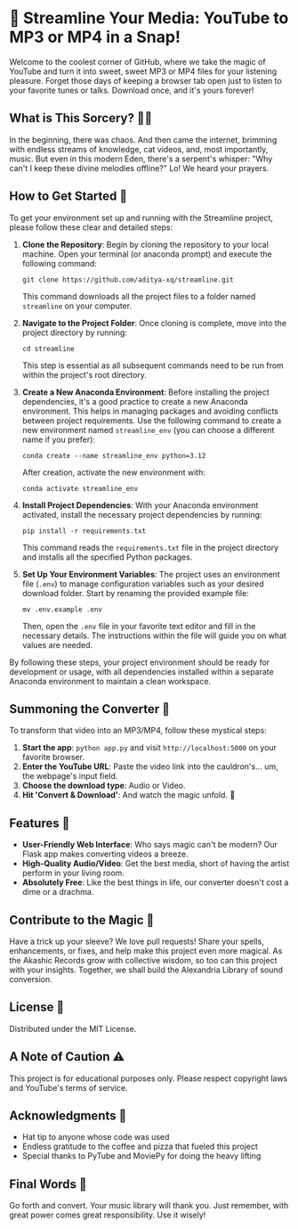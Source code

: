 # 🎵 Streamline Your Media: YouTube to MP3 or MP4 in a Snap!

Welcome to the coolest corner of GitHub, where we take the magic of YouTube and turn it into sweet, sweet MP3 or MP4 files for your listening pleasure. Forget those days of keeping a browser tab open just to listen to your favorite tunes or talks. Download once, and it's yours forever!

## What is This Sorcery? 🧙‍♂️

In the beginning, there was chaos. And then came the internet, brimming with endless streams of knowledge, cat videos, and, most importantly, music. But even in this modern Eden, there's a serpent's whisper: "Why can't I keep these divine melodies offline?" Lo! We heard your prayers.

## How to Get Started 🏁

To get your environment set up and running with the Streamline project, please follow these clear and detailed steps:

1. **Clone the Repository**: Begin by cloning the repository to your local machine. Open your terminal (or anaconda prompt) and execute the following command:
   ```
   git clone https://github.com/aditya-xq/streamline.git
   ```
   This command downloads all the project files to a folder named `streamline` on your computer.

2. **Navigate to the Project Folder**: Once cloning is complete, move into the project directory by running:
   ```
   cd streamline
   ```
   This step is essential as all subsequent commands need to be run from within the project's root directory.

3. **Create a New Anaconda Environment**: Before installing the project dependencies, it's a good practice to create a new Anaconda environment. This helps in managing packages and avoiding conflicts between project requirements. Use the following command to create a new environment named `streamline_env` (you can choose a different name if you prefer):
   ```
   conda create --name streamline_env python=3.12
   ```
   After creation, activate the new environment with:
   ```
   conda activate streamline_env
   ```

4. **Install Project Dependencies**: With your Anaconda environment activated, install the necessary project dependencies by running:
   ```
   pip install -r requirements.txt
   ```
   This command reads the `requirements.txt` file in the project directory and installs all the specified Python packages.

5. **Set Up Your Environment Variables**: The project uses an environment file (`.env`) to manage configuration variables such as your desired download folder. Start by renaming the provided example file:
   ```
   mv .env.example .env
   ```
   Then, open the `.env` file in your favorite text editor and fill in the necessary details. The instructions within the file will guide you on what values are needed.

By following these steps, your project environment should be ready for development or usage, with all dependencies installed within a separate Anaconda environment to maintain a clean workspace.

## Summoning the Converter 📣

To transform that video into an MP3/MP4, follow these mystical steps:

1. **Start the app**: `python app.py` and visit `http://localhost:5000` on your favorite browser.
2. **Enter the YouTube URL**: Paste the video link into the cauldron's... um, the webpage's input field.
3. **Choose the download type**: Audio or Video.
4. **Hit 'Convert & Download'**: And watch the magic unfold. 🔮

## Features 🌟

- **User-Friendly Web Interface**: Who says magic can't be modern? Our Flask app makes converting videos a breeze.
- **High-Quality Audio/Video**: Get the best media, short of having the artist perform in your living room.
- **Absolutely Free**: Like the best things in life, our converter doesn't cost a dime or a drachma.

## Contribute to the Magic 🌈

Have a trick up your sleeve? We love pull requests! Share your spells, enhancements, or fixes, and help make this project even more magical. As the Akashic Records grow with collective wisdom, so too can this project with your insights. Together, we shall build the Alexandria Library of sound conversion.

## License 📜

Distributed under the MIT License.

## A Note of Caution ⚠️

This project is for educational purposes only. Please respect copyright laws and YouTube's terms of service.

## Acknowledgments 🎉

- Hat tip to anyone whose code was used
- Endless gratitude to the coffee and pizza that fueled this project
- Special thanks to PyTube and MoviePy for doing the heavy lifting

## Final Words 📢

Go forth and convert. Your music library will thank you. Just remember, with great power comes great responsibility. Use it wisely!
